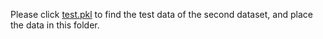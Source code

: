 Please click [test.pkl](https://drive.google.com/file/d/12PHvNMQST9V0SKgvgUxlGCg70rUlNR6l/view?usp=sharing) to find the test data of the second dataset, and place the data in this folder.
